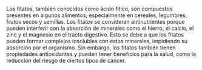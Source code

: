 
Los fitatos, también conocidos como ácido fítico, son compuestos presentes en algunos alimentos, especialmente en cereales, legumbres, frutos secos y semillas. Los fitatos se consideran antinutrientes porque pueden interferir con la absorción de minerales como el hierro, el calcio, el zinc y el magnesio en el tracto digestivo. Esto se debe a que los fitatos pueden formar complejos insolubles con estos minerales, impidiendo su absorción por el organismo. Sin embargo, los fitatos también tienen propiedades antioxidantes y pueden tener beneficios para la salud, como la reducción del riesgo de ciertos tipos de cáncer.